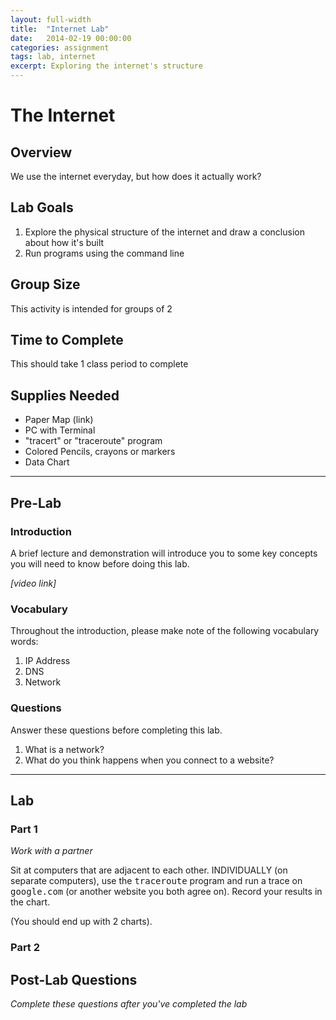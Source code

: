 ```yaml
---
layout: full-width
title:  "Internet Lab"
date:   2014-02-19 00:00:00
categories: assignment
tags: lab, internet
excerpt: Exploring the internet's structure
---
```


# The Internet #

## Overview ##

We use the internet everyday, but how does it actually work?

## Lab Goals ##

1.  Explore the physical structure of the internet and draw a conclusion about how it's built
2.  Run programs using the command line

## Group Size ##

This activity is intended for groups of 2

## Time to Complete ##

This should take 1 class period to complete

## Supplies Needed ##

* Paper Map (link)
* PC with Terminal
* "tracert" or "traceroute" program
* Colored Pencils, crayons or markers
* Data Chart

***

## Pre-Lab ##

### Introduction ###
A brief lecture and demonstration will introduce you to some key concepts you will need to know before doing this lab.

<i class="fi-video">[video link]</i>

### Vocabulary ###

Throughout the introduction, please make note of the following vocabulary words:

1.  IP Address
2.  DNS
3.  Network


### Questions ###

Answer these questions before completing this lab.

1.  What is a network?
2.  What do you think happens when you connect to a website?


***


## Lab ##

### Part 1 ###
*Work with a partner*

Sit at computers that are adjacent to each other.  INDIVIDUALLY (on separate computers), use the <kbd>traceroute</kbd> program and run a trace on <kbd>google.com</kbd> (or another website you both agree on).  Record your results in the chart.

(You should end up with 2 charts).


### Part 2 ###






## Post-Lab Questions ##

*Complete these questions after you've completed the lab*

